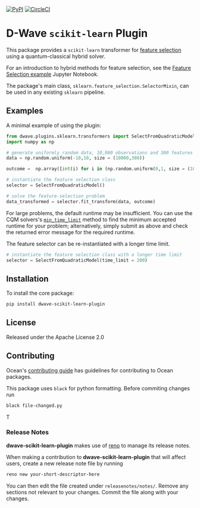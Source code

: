 [![PyPI](https://img.shields.io/pypi/v/dwave-scikit-learn-plugin.svg)](https://pypi.python.org/pypi/dwave-scikit-learn-plugin)
[![CircleCI](https://dl.circleci.com/status-badge/img/gh/dwavesystems/dwave-scikit-learn-plugin/tree/main.svg?style=svg)](https://dl.circleci.com/status-badge/redirect/gh/dwavesystems/dwave-scikit-learn-plugin)

# D-Wave `scikit-learn` Plugin

This package provides a `scikit-learn` transformer for 
[feature selection](https://en.wikipedia.org/wiki/Feature_selection) using a quantum-classical hybrid solver. 

For an introduction to hybrid methods for feature selection, see the [Feature Selection example](https://github.com/dwave-examples/feature-selection-notebook) Jupyter Notebook.

The package's main class, `sklearn.feature_selection.SelectorMixin`, can be used in any existing `sklearn` pipeline.

## Examples

A minimal example of using the plugin: 

```python
from dwave.plugins.sklearn.transformers import SelectFromQuadraticModel
import numpy as np

# generate uniformly random data, 10,000 observations and 300 features 
data = np.random.uniform(-10,10, size = (10000,300))

outcome =  np.array([int(i) for i in (np.random.uniform(0,1, size = (10000,1)) > .5)])

# instantiate the feature selection class
selector = SelectFromQuadraticModel()

# solve the feature-selection problem 
data_transformed = selector.fit_transform(data, outcome)
```

For large problems, the default runtime may be insufficient. You can use the CQM solvers's 
[`min_time_limit`](https://docs.ocean.dwavesys.com/en/stable/docs_system/reference/generated/dwave.system.samplers.LeapHybridCQMSampler.min_time_limit.html)
method to find the minimum accepted runtime for your problem; alternatively, simply submit as above 
and check the returned error message for the required runtime. 

The feature selector can be re-instantiated with a longer time limit.

```python
# instantiate the feature selection class with a longer time limit 
selector = SelectFromQuadraticModel(time_limit = 200) 
```

## Installation

To install the core package:

```bash
pip install dwave-scikit-learn-plugin
```

## License

Released under the Apache License 2.0

## Contributing

Ocean's [contributing guide](https://docs.ocean.dwavesys.com/en/stable/contributing.html)
has guidelines for contributing to Ocean packages.

This package uses `black` for python formatting. Before commiting changes run 

```bash
black file-changed.py
```

T

### Release Notes

**dwave-scikit-learn-plugin** makes use of [reno](https://docs.openstack.org/reno/) to manage its
release notes.

When making a contribution to **dwave-scikit-learn-plugin** that will affect users, create a new
release note file by running

```bash
reno new your-short-descriptor-here
```

You can then edit the file created under ``releasenotes/notes/``.
Remove any sections not relevant to your changes.
Commit the file along with your changes.
